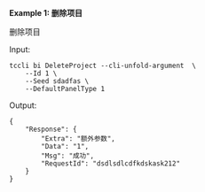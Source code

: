 **Example 1: 删除项目**

删除项目

Input: 

```
tccli bi DeleteProject --cli-unfold-argument  \
    --Id 1 \
    --Seed sdadfas \
    --DefaultPanelType 1
```

Output: 
```
{
    "Response": {
        "Extra": "额外参数",
        "Data": "1",
        "Msg": "成功",
        "RequestId": "dsdlsdlcdfkdskask212"
    }
}
```

